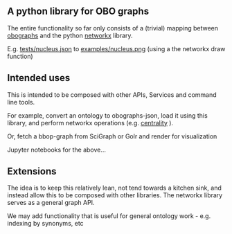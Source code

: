 
## A python library for OBO graphs

The entire functionality so far only consists of a (trivial) mapping
between [obographs](https://github.com/geneontology/obographs) and the python
[networkx](https://networkx.github.io/) library.

E.g. [tests/nucleus.json](tests/nucleus.json) to [examples/nucleus.png](examples/nucleus.png) (using a the networkx draw function)

## Intended uses

This is intended to be composed with other APIs, Services and command line tools.

For example, convert an ontology to obographs-json, load it using this library, and perform networkx operations (e.g. [centrality](https://networkx.github.io/documentation/development/reference/algorithms.centrality.html) ).

Or, fetch a bbop-graph from SciGraph or Golr and render for visualization

Jupyter notebooks for the above...

## Extensions

The idea is to keep this relatively lean, not tend towards a kitchen
sink, and instead allow this to be composed with other libraries. The
networkx library serves as a general graph API.

We may add functionality that is useful for general ontology work - e.g. indexing by synonyms, etc


